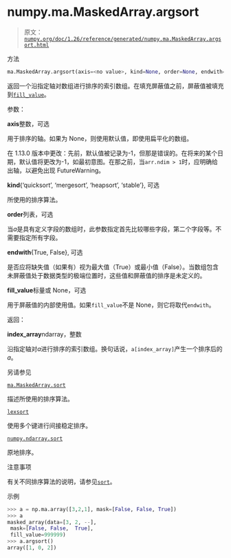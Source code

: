 # numpy.ma.MaskedArray.argsort

> 原文：[`numpy.org/doc/1.26/reference/generated/numpy.ma.MaskedArray.argsort.html`](https://numpy.org/doc/1.26/reference/generated/numpy.ma.MaskedArray.argsort.html)

方法

```py
ma.MaskedArray.argsort(axis=<no value>, kind=None, order=None, endwith=True, fill_value=None)
```

返回一个沿指定轴对数组进行排序的索引数组。在填充屏蔽值之前，屏蔽值被填充到[`fill_value`](https://numpy.org/doc/1.26/reference/generated/numpy.ma.MaskedArray.fill_value.html#numpy.ma.MaskedArray.fill_value "numpy.ma.MaskedArray.fill_value")。

参数：

**axis**整数，可选

用于排序的轴。如果为 None，则使用默认值，即使用扁平化的数组。

在 1.13.0 版本中更改：先前，默认值被记录为-1，但那是错误的。在将来的某个日期，默认值将更改为-1，如最初意图。在那之前，当`arr.ndim > 1`时，应明确给出轴，以避免出现 FutureWarning。

**kind**{‘quicksort’, ‘mergesort’, ‘heapsort’, ‘stable’}, 可选

所使用的排序算法。

**order**列表，可选

当*a*是具有定义字段的数组时，此参数指定首先比较哪些字段，第二个字段等。不需要指定所有字段。

**endwith**{True, False}, 可选

是否应将缺失值（如果有）视为最大值（True）或最小值（False）。当数组包含未屏蔽值处于数据类型的极端位置时，这些值和屏蔽值的排序是未定义的。

**fill_value**标量或 None，可选

用于屏蔽值的内部使用值。如果`fill_value`不是 None，则它将取代`endwith`。

返回：

**index_array**ndarray，整数

沿指定轴对*a*进行排序的索引数组。换句话说，`a[index_array]`产生一个排序后的*a*。

另请参见

[`ma.MaskedArray.sort`](https://numpy.org/doc/1.26/reference/generated/numpy.ma.MaskedArray.sort.html#numpy.ma.MaskedArray.sort "numpy.ma.MaskedArray.sort")

描述所使用的排序算法。

[`lexsort`](https://numpy.org/doc/1.26/reference/generated/numpy.lexsort.html#numpy.lexsort "numpy.lexsort")

使用多个键进行间接稳定排序。

[`numpy.ndarray.sort`](https://numpy.org/doc/1.26/reference/generated/numpy.ndarray.sort.html#numpy.ndarray.sort "numpy.ndarray.sort")

原地排序。

注意事项

有关不同排序算法的说明，请参见[`sort`](https://numpy.org/doc/1.26/reference/generated/numpy.sort.html "numpy.sort")。

示例

```py
>>> a = np.ma.array([3,2,1], mask=[False, False, True])
>>> a
masked_array(data=[3, 2, --],
 mask=[False, False,  True],
 fill_value=999999)
>>> a.argsort()
array([1, 0, 2]) 
```
